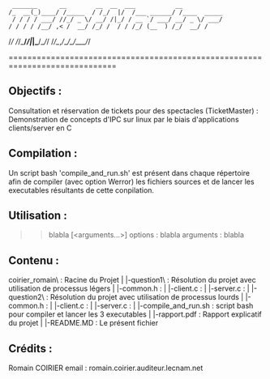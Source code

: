     _______      __        __  __  ___           __           
    /_  __(_)____/ /_____  / /_/  |/  /___ ______/ /____  _____
     / / / / ___/ //_/ _ \/ __/ /|_/ / __ `/ ___/ __/ _ \/ ___/
    / / / / /__/ ,< /  __/ /_/ /  / / /_/ (__  ) /_/  __/ /    
   /_/ /_/\___/_/|_|\___/\__/_/  /_/\__,_/____/\__/\___/_/     
                                                                                                                                       
=============================================================================

Objectifs :
----------------------
Consultation et réservation de tickets pour des spectacles (TicketMaster) :
Demonstration de concepts d'IPC sur linux
par le biais d'applications clients/server en C

Compilation :
----------------------
 Un script bash 'compile_and_run.sh' est présent dans chaque répertoire afin
 de compiler (avec option Werror) les fichiers sources
 et de lancer les executables résultants de cette conpilation.

Utilisation :
-------------

>> blabla <options> [<arguments...>]
options : blabla
arguments : blabla

Contenu :
---------

coirier_romain\ : Racine du Projet
|
|-question1\ : Résolution du projet avec utilisation de processus légers
|  |-common.h : 
|  |-client.c : 
|  |-server.c : 
|
|-question2\ : Résolution du projet avec utilisation de processus lourds
|  |-common.h : 
|  |-client.c : 
|  |-server.c :
|  |-compile_and_run.sh : script bash pour compiler et lancer les 3 executables
|
|-rapport.pdf : Rapport explicatif du projet
|
|-README.MD : Le présent fichier

Crédits :
---------

Romain COIRIER
email : romain.coirier.auditeur.lecnam.net
